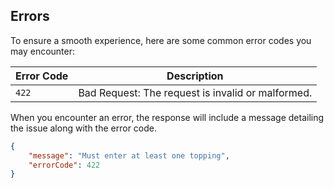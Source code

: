 ## Errors

To ensure a smooth experience, here are some common error codes you may encounter:

| Error Code | Description                                        |
|------------|----------------------------------------------------|
| `422`      | Bad Request: The request is invalid or malformed.  |

When you encounter an error, the response will include a message detailing the issue along with the error code.

```json
{
    "message": "Must enter at least one topping",
    "errorCode": 422
}
```
